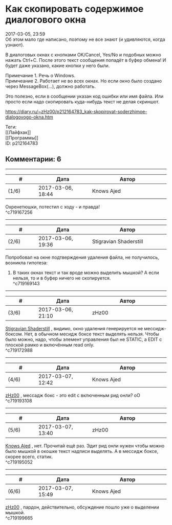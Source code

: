 Как скопировать содержимое диалогового окна
===========================================

  
2017-03-05, 23:59  
 Об этом мало где написано, поэтому не все знают (и удивляются, когда узнают).   
   
 В диалоговых окнах с кнопками OK/Cancel, Yes/No и подобных можно нажать Ctrl+C. После этого текст сообщения попадёт в буфер обмена! И будет даже указано, какие кнопки у него были.   
   
 Примечание 1. Речь о Windows.   
 Примчеание 2. Работает не во всех окнах. Но если окно было создано через MessageBox(...), должно работать.   
   
 Это полезно, если в сообщении указан код ошибки или имя файла. Или просто если надо скопировать куда-нибудь текст не делая скриншот.   
  
<https://diary.ru/~zHz00/p212164783_kak-skopirovat-soderzhimoe-dialogovogo-okna.htm>  
  
Теги:  
[[Лайфхак]]  
[[Программы]]  
ID: p212164783  


Комментарии: 6
--------------

  


---



|         #         |              Дата              |                     Автор                     |           ID           |
| --- | --- | --- | --- |
| (1/6) | 2017-03-06, 18:44 | Knows Ajed | c719167256 |

  
 Охренетюшки, потестил с ходу - и правда!   
 ^c719167256

---



|         #         |              Дата              |                     Автор                     |           ID           |
| --- | --- | --- | --- |
| (2/6) | 2017-03-06, 19:36 | Stigravian Shaderstill | c719169143 |

  
 Попробовал на окне подтверждения удаления файла, не получилось, возникла гипотеза:   
 1) В таких окнах текст и так вроде можно выделить мышкой? А если нельзя, то и в буфер ничего не скопируется.   
 ^c719169143

---



|         #         |              Дата              |                     Автор                     |           ID           |
| --- | --- | --- | --- |
| (3/6) | 2017-03-06, 21:10 | zHz00 | c719172988 |

  
  [Stigravian Shaderstill](http://stigravian.diary.ru "Science, Death, Rock-n-Roll")  , видимо, окно удаления генерируется не мессидж-боксом. Нет, в обычном месидж боксе текст выделять нельзя. Чтобы было можно, надо, чтобы элемент управления был не STATIC, а EDIT с плоской рамко и включённым read only.   
 ^c719172988

---



|         #         |              Дата              |                     Автор                     |           ID           |
| --- | --- | --- | --- |
| (4/6) | 2017-03-07, 12:42 | Knows Ajed | c719193108 |

  
  [zHz00](https://zHz00.diary.ru "Untitled")  , мессадж бокс - это edit с включенным рид онли? оО   
 ^c719193108

---



|         #         |              Дата              |                     Автор                     |           ID           |
| --- | --- | --- | --- |
| (5/6) | 2017-03-07, 13:40 | zHz00 | c719195052 |

  
  [Knows Ajed](http://Who-Knows-Ajed.diary.ru "Who Knows Ajed?")  , нет. Прочитай ещё раз. Эдит рид онли нужен чтобы можно было мышкой в окошке текст надписи выделять. А в мессидж боксе, скорее всего, статик.   
 ^c719195052

---



|         #         |              Дата              |                     Автор                     |           ID           |
| --- | --- | --- | --- |
| (6/6) | 2017-03-07, 15:49 | Knows Ajed | c719199665 |

  
  [zHz00](https://zHz00.diary.ru "Untitled")  , пардон, действительно, обсуждение пошло уже о выделении мышкой.   
 ^c719199665